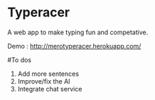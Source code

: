# Typeracer
A web app to make typing fun and competative.

Demo : http://merotyperacer.herokuapp.com/


#To dos

1. Add more sentences
2. Improve/fix the AI
3. Integrate chat service

